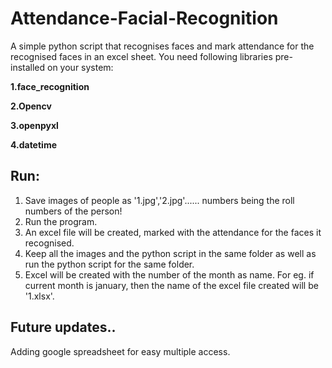 # Attendance-Facial-Recognition

A simple python script that recognises faces and mark attendance for the recognised faces in an excel sheet.
You need following libraries pre-installed on your system:


**1.face_recognition**

**2.Opencv**

**3.openpyxl**

**4.datetime**

## Run:
1. Save images of people as '1.jpg','2.jpg'...... numbers being the roll numbers of the person!
2. Run the program.
3. An excel file will be created, marked with the attendance for the faces it recognised.
4. Keep all the images and the python script in the same folder as well as run the python script for the same folder.
5. Excel will be created with the number of the month as name. For eg. if current month is january, then the name of the excel file created will be '1.xlsx'.


## Future updates..

Adding google spreadsheet for easy multiple access.
